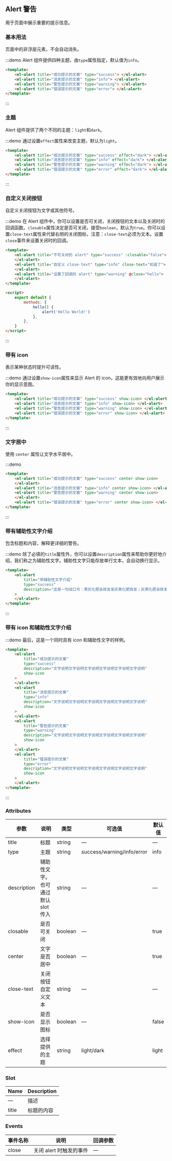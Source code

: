 ## Alert 警告

用于页面中展示重要的提示信息。

### 基本用法

页面中的非浮层元素，不会自动消失。

:::demo Alert 组件提供四种主题，由`type`属性指定，默认值为`info`。

```html
<template>
	<el-alert title="成功提示的文案" type="success"> </el-alert>
	<el-alert title="消息提示的文案" type="info"> </el-alert>
	<el-alert title="警告提示的文案" type="warning"> </el-alert>
	<el-alert title="错误提示的文案" type="error"> </el-alert>
</template>
```

:::

### 主题

Alert 组件提供了两个不同的主题：`light`和`dark`。

:::demo 通过设置`effect`属性来改变主题，默认为`light`。

```html
<template>
	<el-alert title="成功提示的文案" type="success" effect="dark"> </el-alert>
	<el-alert title="消息提示的文案" type="info" effect="dark"> </el-alert>
	<el-alert title="警告提示的文案" type="warning" effect="dark"> </el-alert>
	<el-alert title="错误提示的文案" type="error" effect="dark"> </el-alert>
</template>
```

:::

### 自定义关闭按钮

自定义关闭按钮为文字或其他符号。

:::demo 在 Alert 组件中，你可以设置是否可关闭，关闭按钮的文本以及关闭时的回调函数。`closable`属性决定是否可关闭，接受`boolean`，默认为`true`。你可以设置`close-text`属性来代替右侧的关闭图标，注意：`close-text`必须为文本。设置`close`事件来设置关闭时的回调。

```html
<template>
	<el-alert title="不可关闭的 alert" type="success" :closable="false">
	</el-alert>
	<el-alert title="自定义 close-text" type="info" close-text="知道了">
	</el-alert>
	<el-alert title="设置了回调的 alert" type="warning" @close="hello">
	</el-alert>
</template>

<script>
	export default {
		methods: {
			hello() {
				alert('Hello World!')
			},
		},
	}
</script>
```

:::

### 带有 icon

表示某种状态时提升可读性。

:::demo 通过设置`show-icon`属性来显示 Alert 的 icon，这能更有效地向用户展示你的显示意图。

```html
<template>
	<el-alert title="成功提示的文案" type="success" show-icon> </el-alert>
	<el-alert title="消息提示的文案" type="info" show-icon> </el-alert>
	<el-alert title="警告提示的文案" type="warning" show-icon> </el-alert>
	<el-alert title="错误提示的文案" type="error" show-icon> </el-alert>
</template>
```

:::

### 文字居中

使用 `center` 属性让文字水平居中。

:::demo

```html
<template>
	<el-alert title="成功提示的文案" type="success" center show-icon>
	</el-alert>
	<el-alert title="消息提示的文案" type="info" center show-icon> </el-alert>
	<el-alert title="警告提示的文案" type="warning" center show-icon>
	</el-alert>
	<el-alert title="错误提示的文案" type="error" center show-icon> </el-alert>
</template>
```

:::

### 带有辅助性文字介绍

包含标题和内容，解释更详细的警告。

:::demo 除了必填的`title`属性外，你可以设置`description`属性来帮助你更好地介绍，我们称之为辅助性文字。辅助性文字只能存放单行文本，会自动换行显示。

```html
<template>
	<el-alert
		title="带辅助性文字介绍"
		type="success"
		description="这是一句绕口令：黑灰化肥会挥发发灰黑化肥挥发；灰黑化肥会挥发发黑灰化肥发挥。 黑灰化肥会挥发发灰黑化肥黑灰挥发化为灰……"
	>
	</el-alert>
</template>
```

:::

### 带有 icon 和辅助性文字介绍

:::demo 最后，这是一个同时具有 icon 和辅助性文字的样例。

```html
<template>
	<el-alert
		title="成功提示的文案"
		type="success"
		description="文字说明文字说明文字说明文字说明文字说明文字说明"
		show-icon
	>
	</el-alert>
	<el-alert
		title="消息提示的文案"
		type="info"
		description="文字说明文字说明文字说明文字说明文字说明文字说明"
		show-icon
	>
	</el-alert>
	<el-alert
		title="警告提示的文案"
		type="warning"
		description="文字说明文字说明文字说明文字说明文字说明文字说明"
		show-icon
	>
	</el-alert>
	<el-alert
		title="错误提示的文案"
		type="error"
		description="文字说明文字说明文字说明文字说明文字说明文字说明"
		show-icon
	>
	</el-alert>
</template>
```

:::

### Attributes

| 参数        | 说明                               | 类型    | 可选值                     | 默认值 |
| ----------- | ---------------------------------- | ------- | -------------------------- | ------ |
| title       | 标题                               | string  | —                          | —      |
| type        | 主题                               | string  | success/warning/info/error | info   |
| description | 辅助性文字。也可通过默认 slot 传入 | string  | —                          | —      |
| closable    | 是否可关闭                         | boolean | —                          | true   |
| center      | 文字是否居中                       | boolean | —                          | true   |
| close-text  | 关闭按钮自定义文本                 | string  | —                          | —      |
| show-icon   | 是否显示图标                       | boolean | —                          | false  |
| effect      | 选择提供的主题                     | string  | light/dark                 | light  |

### Slot

| Name  | Description |
| ----- | ----------- |
| —     | 描述        |
| title | 标题的内容  |

### Events

| 事件名称 | 说明                    | 回调参数 |
| -------- | ----------------------- | -------- |
| close    | 关闭 alert 时触发的事件 | —        |
